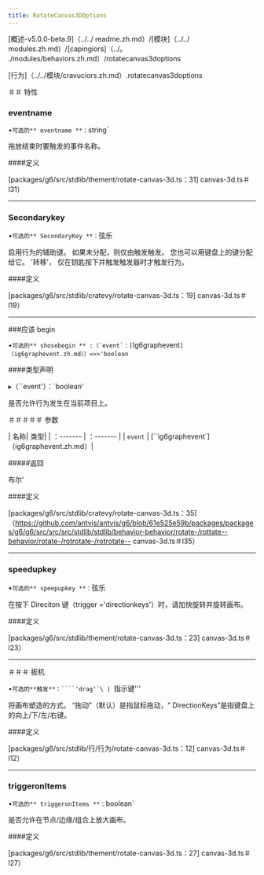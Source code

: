 ```yaml
---
title: RotateCanvas3DOptions
---
```


[概述-v5.0.0-beta.9]（../../ readme.zh.md）/[模块]（../../ modules.zh.md）/[capingiors]（../。 ./modules/behaviors.zh.md）/rotatecanvas3doptions

[行为]（../../模块/cravuciors.zh.md）.rotatecanvas3doptions

＃＃ 特性

### eventname

•`可选的** eventname **：`string`

拖放结束时要触发的事件名称。

####定义

[packages/g6/src/stdlib/thement/rotate-canvas-3d.ts：31] canvas-3d.ts＃l31）

---

### Secondarykey

•`可选的** SecondaryKey **：`弦乐

启用行为的辅助键。
如果未分配，则仅由触发触发。
您也可以用键盘上的键分配给它。 '转移'，
仅在钥匙按下并触发触发器时才触发行为。

####定义

[packages/g6/src/stdlib/cratevy/rotate-canvas-3d.ts：19] canvas-3d.ts＃l19）

---

###应该 begin

•`` 可选的** shosebegin ** :（`event`：[ ``Ig6graphevent`]（ig6graphevent.zh.md））=>>'boolean`

####类型声明

▸（``event'）：`boolean'

是否允许行为发生在当前项目上。

＃＃＃＃＃ 参数

| 名称| 类型|
| ：------- | ：------- |
| `event` | [``ig6graphevent`]（ig6graphevent.zh.md）|

#####返回

布尔'

####定义

[packages/g6/src/stdlib/cratevy/rotate-canvas-3d.ts：35]（https://github.com/antvis/antvis/g6/blob/61e525e59b/packages/packages/g6/g6/src/src/src/stdlib/stdlib/behavior-behavior/rotate-/rottate--behavior/rotate-/rotrotate-/rotrotate-- canvas-3d.ts＃l35）

---

### speedupkey

•`可选的** speepupkey **：`弦乐

在按下 Direciton 键（trigger ='directionkeys'）时，请加快旋转并旋转画布。

####定义

[packages/g6/src/stdlib/thement/rotate-canvas-3d.ts：23] canvas-3d.ts＃l23）

---

＃＃＃ 扳机

•`` 可选的**触发**：````'drag'`\ |  ``指示键'''

将画布塑造的方式。 “拖动”（默认）是指鼠标拖动，“ DirectionKeys”是指键盘上的向上/下/左/右键。

####定义

[packages/g6/src/stdlib/行/行为/rotate-canvas-3d.ts：12] canvas-3d.ts＃l12）

---

### triggeronItems

•`可选的** triggeronItems **：`boolean`

是否允许在节点/边缘/组合上放大画布。

####定义

[packages/g6/src/stdlib/thement/rotate-canvas-3d.ts：27] canvas-3d.ts＃l27）
